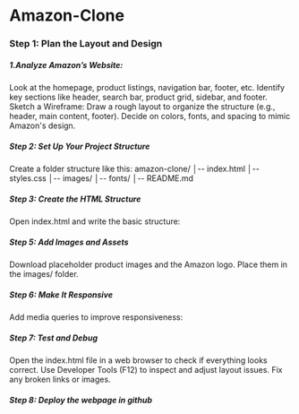# Amazon-Clone
### Step 1: Plan the Layout and Design
##### 1.Analyze Amazon’s Website:
Look at the homepage, product listings, navigation bar, footer, etc.
Identify key sections like header, search bar, product grid, sidebar, and footer.
Sketch a Wireframe:
Draw a rough layout to organize the structure (e.g., header, main content, footer).
Decide on colors, fonts, and spacing to mimic Amazon's design.

##### Step 2: Set Up Your Project Structure
Create a folder structure like this:
amazon-clone/
│-- index.html
│-- styles.css
│-- images/
│-- fonts/
│-- README.md

##### Step 3: Create the HTML Structure
Open index.html and write the basic structure:

##### Step 5: Add Images and Assets
Download placeholder product images and the Amazon logo.
Place them in the images/ folder.

##### Step 6: Make It Responsive
Add media queries to improve responsiveness:

##### Step 7: Test and Debug
Open the index.html file in a web browser to check if everything looks correct.
Use Developer Tools (F12) to inspect and adjust layout issues.
Fix any broken links or images.

##### Step 8: Deploy the webpage in github
